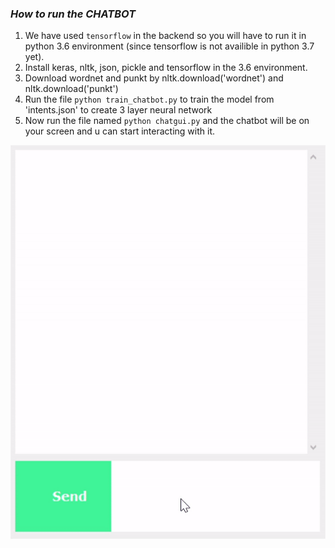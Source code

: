 ### *How to run the CHATBOT*

1) We have used `tensorflow` in the backend so you will have to run it in python 3.6 environment (since tensorflow is not availible in python 3.7 yet).
2) Install keras, nltk, json, pickle and tensorflow in the 3.6 environment.
3) Download wordnet and punkt by nltk.download('wordnet') and nltk.download('punkt')
4) Run the file `python train_chatbot.py` to train the model from 'intents.json' to create 3 layer neural network
5) Now run the file named `python chatgui.py` and the chatbot will be on your screen and u can start interacting with it.


<img src="https://github.com/DJGARG7/pscproject/blob/master/test.gif">
